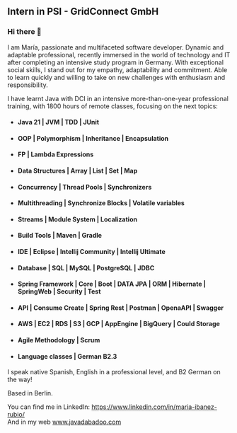 ## Intern in PSI - GridConnect GmbH

### Hi there 👋 
I am María, 
passionate and multifaceted software developer. Dynamic and adaptable professional, recently immersed in the world of technology and IT after completing an intensive study program in Germany. With exceptional social skills, I stand out for my empathy, adaptability and commitment. Able to learn quickly and willing to take on new challenges with enthusiasm and responsibility.

I have learnt Java with DCI in an intensive more-than-one-year professional training, with 1800 hours of remote classes, focusing on the next topics: 
- #### Java 21 | JVM | TDD | JUnit
- #### OOP | Polymorphism | Inheritance | Encapsulation
- #### FP | Lambda Expressions
- #### Data Structures | Array | List | Set | Map
- #### Concurrency | Thread Pools | Synchronizers
- #### Multithreading | Synchronize Blocks | Volatile variables
- #### Streams | Module System | Localization
- #### Build Tools | Maven | Gradle
- #### IDE | Eclipse | Intellij Community | Intellij Ultimate 
- #### Database | SQL | MySQL | PostgreSQL | JDBC
- #### Spring Framework | Core | Boot | DATA JPA | ORM | Hibernate | SpringWeb | Security | Test
- #### API | Consume Create | Spring Rest | Postman | OpenaAPI | Swagger 
- #### AWS | EC2 | RDS | S3 | GCP | AppEngine | BigQuery | Could Storage 
- #### Agile Methodology | Scrum
- #### Language classes | German B2.3 

I speak native Spanish, 
English in a professional level, 
and B2 German on the way!

Based in Berlin.


You can find me in LinkedIn: https://www.linkedin.com/in/maria-ibanez-rubio/
<br>
And in my web www.javadabadoo.com
<!--
**MariaIRubio/MariaIRubio** is a ✨ _special_ ✨ repository because its `README.md` (this file) appears on your GitHub profile.

Here are some ideas to get you started:

- 🔭 I’m currently working on ...
- 🌱 I’m currently learning ...
- 👯 I’m looking to collaborate on ...
- 🤔 I’m looking for help with ...
- 💬 Ask me about ...
- 📫 How to reach me: ...
- 😄 Pronouns: ...
- ⚡ Fun fact: ...
-->
